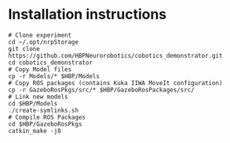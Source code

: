 # Installation instructions

    # Clone experiment
	cd ~/.opt/nrpStorage
    git clone https://github.com/HBPNeurorobotics/cobotics_demonstrator.git
    cd cobotics_demonstrator
    # Copy Model files
    cp -r Models/* $HBP/Models
    # Copy ROS packages (contains Kuka IIWA MoveIt configuration)
    cp -r GazeboRosPkgs/src/* $HBP/GazeboRosPackages/src/
    # Link new models
    cd $HBP/Models
    ./create-symlinks.sh
    # Compile ROS Packages
    cd $HBP/GazeboRosPkgs
    catkin_make -j8
